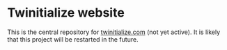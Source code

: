 Twinitialize website
====================

This is the central repository for [twinitialize.com](twinitialize.com "Go to twinitialize.com") (not yet active). It is likely that this project will be restarted in the future.
